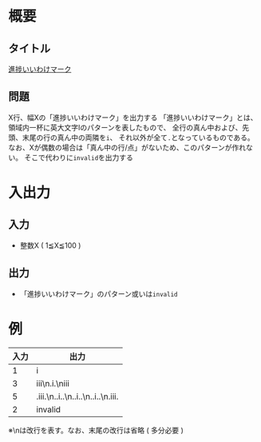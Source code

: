 # 概要
## タイトル
[進捗いいわけマーク](https://codeiq.jp/q/3388)

## 問題
X行、幅Xの「進捗いいわけマーク」を出力する
「進捗いいわけマーク」とは、領域内一杯に英大文字Iのパターンを表したもので、
全行の真ん中および、先頭、末尾の行の真ん中の両隣を`i`、
それ以外が全て`.`となっているものである。
なお、Xが偶数の場合は「真ん中の行/点」がないため、このパターンが作れない。
そこで代わりに`invalid`を出力する

# 入出力
## 入力
* 整数X ( 1≦X≦100 )

## 出力
* 「進捗いいわけマーク」のパターン或いは`invalid`

# 例
|入力|出力|
|-|-|
|1|i|
|3|iii\n.i.\niii|
|5|.iii.\n..i..\n..i..\n..i..\n.iii.|
|2|invalid|

※\nは改行を表す。なお、末尾の改行は省略 ( 多分必要 )
